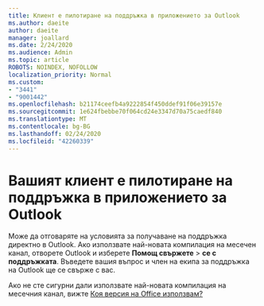 ```yaml
---
title: Клиент е пилотиране на поддръжка в приложението за Outlook
ms.author: daeite
author: daeite
manager: joallard
ms.date: 2/24/2020
ms.audience: Admin
ms.topic: article
ROBOTS: NOINDEX, NOFOLLOW
localization_priority: Normal
ms.custom:
- "3441"
- "9001442"
ms.openlocfilehash: b21174ceefb4a9222854f450ddef91f06e39157e
ms.sourcegitcommit: 1e624fbebbe70f064cd24e3347d70a75caedf840
ms.translationtype: MT
ms.contentlocale: bg-BG
ms.lasthandoff: 02/24/2020
ms.locfileid: "42260339"
---
```

# <a name="your-tenant-is-piloting-in-app-support-for-outlook"></a>Вашият клиент е пилотиране на поддръжка в приложението за Outlook

Може да отговаряте на условията за получаване на поддръжка директно в Outlook. Ако използвате най-новата компилация на месечен канал, отворете Outlook и изберете **Помощ свържете** > **се с поддръжката**. Въведете вашия въпрос и член на екипа за поддръжка на Outlook ще се свърже с вас.

Ако не сте сигурни дали използвате най-новата компилация на месечния канал, вижте [Коя версия на Office използвам?](https://support.office.com/article/932788B8-A3CE-44BF-BB09-E334518B8B19)